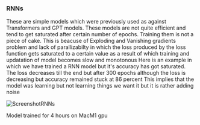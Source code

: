 ### RNNs
These are simple models which were previously used as against Transformers and GPT models. These models are not quite efficient and tend to get saturated after certain number of epochs. Training them is not a piece of cake. This is beacuse of Exploding and Vanishing gradients problem and lack of parallizabilty in which the loss produced by the loss function gets saturated to a certain value as a result of which training and updatation of model becomes slow and monotonous 
Here is an example in which we have trained a RNN model but it's accuracy has got saturated.
The loss decreases till the end but after 300 epochs although the loss is decreasing but accuracy remained stuck at 86 percent
This implies that the model was learning but not learning things we want it but it is rather adding noise 


![ScreenshotRNNs](https://github.com/Veeransh14/Transformer-From-Scratch/assets/144168166/bca4a87d-68cb-4432-bf53-70f5c2159a16)


  
Model trained for 4 hours on MacM1 gpu 





